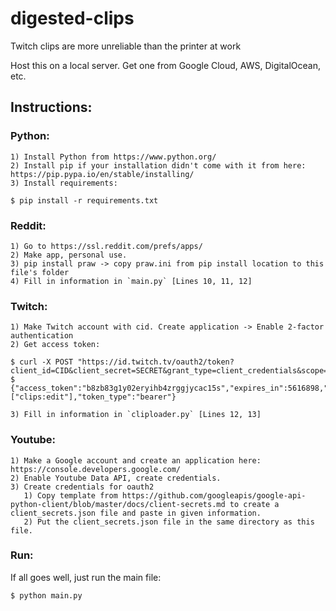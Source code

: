 # digested-clips
Twitch clips are more unreliable than the printer at work

Host this on a local server. Get one from Google Cloud, AWS, DigitalOcean, etc.

## Instructions:

### Python:
    1) Install Python from https://www.python.org/
    2) Install pip if your installation didn't come with it from here: https://pip.pypa.io/en/stable/installing/
    3) Install requirements:

    $ pip install -r requirements.txt

### Reddit:
    1) Go to https://ssl.reddit.com/prefs/apps/
    2) Make app, personal use.
    3) pip install praw -> copy praw.ini from pip install location to this file's folder
    4) Fill in information in `main.py` [Lines 10, 11, 12]

### Twitch:
    1) Make Twitch account with cid. Create application -> Enable 2-factor authentication
    2) Get access token:

    $ curl -X POST "https://id.twitch.tv/oauth2/token?client_id=CID&client_secret=SECRET&grant_type=client_credentials&scope=clips:edit"
    $ {"access_token":"b8zb83g1y02eryihb4zrggjycac15s","expires_in":5616898,"scope":["clips:edit"],"token_type":"bearer"}

    3) Fill in information in `cliploader.py` [Lines 12, 13]

### Youtube:
    1) Make a Google account and create an application here: https://console.developers.google.com/
    2) Enable Youtube Data API, create credentials.
    3) Create credentials for oauth2
       1) Copy template from https://github.com/googleapis/google-api-python-client/blob/master/docs/client-secrets.md to create a client_secrets.json file and paste in given information.
       2) Put the client_secrets.json file in the same directory as this file.

### Run:
If all goes well, just run the main file:

    $ python main.py
